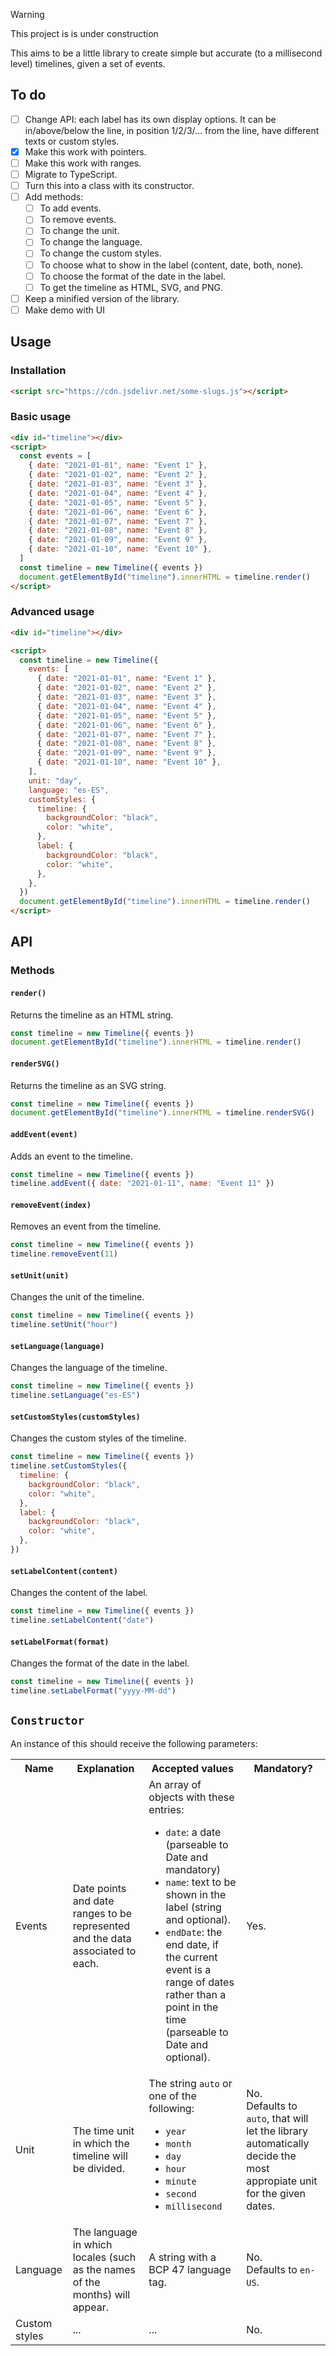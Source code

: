 > [!WARNING]
> This project is is under construction️

This aims to be a little library to create simple but accurate (to a millisecond level) timelines, given a set of events.

## To do

- [ ] Change API: each label has its own display options. It can be in/above/below the line, in position 1/2/3/... from the line, have different texts or custom styles.
- [x] Make this work with pointers.
- [ ] Make this work with ranges.
- [ ] Migrate to TypeScript.
- [ ] Turn this into a class with its constructor.
- [ ] Add methods:
  - [ ] To add events.
  - [ ] To remove events.
  - [ ] To change the unit.
  - [ ] To change the language.
  - [ ] To change the custom styles.
  - [ ] To choose what to show in the label (content, date, both, none).
  - [ ] To choose the format of the date in the label.
  - [ ] To get the timeline as HTML, SVG, and PNG.
- [ ] Keep a minified version of the library.
- [ ] Make demo with UI

## Usage

### Installation

```html
<script src="https://cdn.jsdelivr.net/some-slugs.js"></script>
```

### Basic usage

```html
<div id="timeline"></div>
<script>
  const events = [
    { date: "2021-01-01", name: "Event 1" },
    { date: "2021-01-02", name: "Event 2" },
    { date: "2021-01-03", name: "Event 3" },
    { date: "2021-01-04", name: "Event 4" },
    { date: "2021-01-05", name: "Event 5" },
    { date: "2021-01-06", name: "Event 6" },
    { date: "2021-01-07", name: "Event 7" },
    { date: "2021-01-08", name: "Event 8" },
    { date: "2021-01-09", name: "Event 9" },
    { date: "2021-01-10", name: "Event 10" },
  ]
  const timeline = new Timeline({ events })
  document.getElementById("timeline").innerHTML = timeline.render()
</script>
```

### Advanced usage

```html
<div id="timeline"></div>

<script>
  const timeline = new Timeline({
    events: [
      { date: "2021-01-01", name: "Event 1" },
      { date: "2021-01-02", name: "Event 2" },
      { date: "2021-01-03", name: "Event 3" },
      { date: "2021-01-04", name: "Event 4" },
      { date: "2021-01-05", name: "Event 5" },
      { date: "2021-01-06", name: "Event 6" },
      { date: "2021-01-07", name: "Event 7" },
      { date: "2021-01-08", name: "Event 8" },
      { date: "2021-01-09", name: "Event 9" },
      { date: "2021-01-10", name: "Event 10" },
    ],
    unit: "day",
    language: "es-ES",
    customStyles: {
      timeline: {
        backgroundColor: "black",
        color: "white",
      },
      label: {
        backgroundColor: "black",
        color: "white",
      },
    },
  })
  document.getElementById("timeline").innerHTML = timeline.render()
</script>
```

## API

### Methods

#### `render()`

Returns the timeline as an HTML string.

```javascript
const timeline = new Timeline({ events })
document.getElementById("timeline").innerHTML = timeline.render()
```

#### `renderSVG()`

Returns the timeline as an SVG string.

```javascript
const timeline = new Timeline({ events })
document.getElementById("timeline").innerHTML = timeline.renderSVG()
```

#### `addEvent(event)`

Adds an event to the timeline.

```javascript
const timeline = new Timeline({ events })
timeline.addEvent({ date: "2021-01-11", name: "Event 11" })
```

#### `removeEvent(index)`

Removes an event from the timeline.

```javascript
const timeline = new Timeline({ events })
timeline.removeEvent(11)
```

#### `setUnit(unit)`

Changes the unit of the timeline.

```javascript
const timeline = new Timeline({ events })
timeline.setUnit("hour")
```

#### `setLanguage(language)`

Changes the language of the timeline.

```javascript
const timeline = new Timeline({ events })
timeline.setLanguage("es-ES")
```

#### `setCustomStyles(customStyles)`

Changes the custom styles of the timeline.

```javascript
const timeline = new Timeline({ events })
timeline.setCustomStyles({
  timeline: {
    backgroundColor: "black",
    color: "white",
  },
  label: {
    backgroundColor: "black",
    color: "white",
  },
})
```

#### `setLabelContent(content)`

Changes the content of the label.

```javascript
const timeline = new Timeline({ events })
timeline.setLabelContent("date")
```

#### `setLabelFormat(format)`

Changes the format of the date in the label.

```javascript
const timeline = new Timeline({ events })
timeline.setLabelFormat("yyyy-MM-dd")
```

## `Constructor`

An instance of this should receive the following parameters:

<table>
    <tr>
        <th>Name</th>
        <th>Explanation</th>
        <th>Accepted values</th>
        <th>Mandatory?</th>
    </tr>
    <tr>
        <td>Events</td>
        <td>Date points and date ranges to be represented and the data associated to each.</td>
        <td>
            An array of objects with these entries:
            <ul>
                <li><code>date</code>: a date (parseable to Date and mandatory)</li>
                <li><code>name</code>: text to be shown in the label (string and optional).</li>
                <li><code>endDate</code>: the end date, if the current event is a range of dates rather than a point in the time (parseable to Date and optional).</li>
            </ul>
        </td>
        <td>Yes.</td>
    </tr>
    <tr>
        <td>Unit</td>
        <td>The time unit in which the timeline will be divided.</td>
        <td>
            The string <code>auto</code> or one of the following:
            <ul>
                <li><code>year</code></li>
                <li><code>month</code></li>
                <li><code>day</code></li>
                <li><code>hour</code></li>
                <li><code>minute</code></li>
                <li><code>second</code></li>
                <li><code>millisecond</code></li>
            </ul>
        </td>
        <td>No.<br>Defaults to <code>auto</code>, that will let the library automatically decide the most appropiate unit for the given dates.</td>
    </tr>
    <tr>
        <td>Language</td>
        <td>The language in which locales (such as the names of the months) will appear.</td>
        <td>A string with a BCP 47 language tag.</td>
        <td>No.<br>Defaults to <code>en-US</code>.</td>
    </tr>
    <tr>
        <td>Custom styles</td>
        <td>...</td>
        <td>...</td>
        <td>No.</td>
    </tr>
</table>
